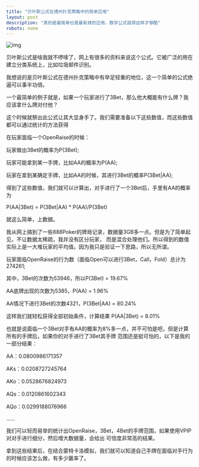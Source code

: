 ```yaml
---
title: "贝叶斯公式在德州扑克策略中的简单应用"
layout: post
description: "真的是最简单也是最有效的应用，数学公式就得这样才够酷"
robots: none
---
```


![img](http://image.beekka.com/blog/201108/bg2011082507.jpg)

贝叶斯公式是啥我就不啰嗦了，网上有很多的资料来说这个公式。它被广泛的用在建立分类系统上，比如垃圾邮件识别。

我想说的是贝叶斯公式在德州扑克策略中有举足轻重的地位，这一个简单的公式绝逼可以事半功倍。

一个最简单的例子就是，如果一个玩家进行了3Bet，那么他大概能有什么牌？我应该拿什么牌对付他？

这个时候就祭出此公式让其大显身手了。我们需要准备以下这些数值，而这些数值都可以通过统计的方法获得

在玩家面临一个OpenRaise的时候：

玩家做出3Bet的概率为P(3Bet);

玩家可能拿到某一手牌，比如AA的概率为P(AA);

玩家在拿到某确定手牌，比如AA的时候，其进行3Bet的概率P(3Bet\|AA);

得到了这些数值，我们就可以计算出，对手进行了一个3Bet后，手里有AA的概率为

P(AA\|3Bet) = P(3Bet\|AA) * P(AA)/P(3Bet)

就这么简单，上数据。

我从网上搞到了一些888Poker的牌局记录，数据量3GB多一点。但是为了简单起见，不让数据太稀疏，我并没有区分玩家，
而是混合处理他们。所以得到的数值实际上是一大堆玩家的平均值。因为我只是验证一下思路，所以无所谓。

玩家面临OpenRaise的行为数（面临Open可以进行3Bet，Call，Fold）总计为274261;

其中，3Bet的次数为53946，所以P(3Bet) = 19.67%

AA底牌出现的次数为5385，P(AA) = 1.96%

AA情况下进行3Bet的次数4321，P(3Bet\|AA) = 80.24%

这样我们就轻松获得全部初始条件，计算结果 P(AA\|3Bet) = 8.01%

也就是说面临一个3Bet对手有AA的概率为8%多一点，并不可怕是吧，但是计算所有的手牌后，如果你的对手进行了3Bet其手牌
范围还是挺可怕的，以下是我的一部分结果：

AA：0.0800986171357

AKs：0.0208727245764

AKo：0.0528676824973

AQs：0.0120861602343

AQo：0.0299188076966

......

我们可以轻而易举的统计出OpenRaise，3Bet，4Bet的手牌范围，如果使用VPIP对对手进行细分，然后增大数据量，会给出
可信度非常高的结果。

拿到这些结果后，在结合蒙特卡洛模拟，我们就可以知道自己手牌在面临对手行为的时候应该怎么做，有多少赢率了。